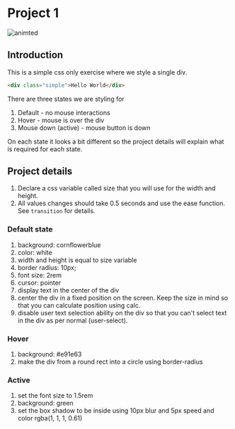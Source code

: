 # Project 1
![animted](https://github.com/caperaven/training/blob/master/images/css/project0.gif)

## Introduction
This is a simple css only exercise where we style a single div.

```html
<div class="simple">Hello World</div>
```

There are three states we are styling for

1. Default - no mouse interactions
1. Hover - mouse is over the div
1. Mouse down (active) - mouse button is down

On each state it looks a bit different so the project details will explain what is required for each state.

## Project details

1. Declare a css variable called size that you will use for the width and height.
1. All values changes should take 0.5 seconds and use the ease function. See `transition` for details.

### Default state

1. background: cornflowerblue
1. color: white
1. width and height is equal to size variable
1. border radius: 10px;
1. font size: 2rem
1. cursor: pointer
1. display text in the center of the div
1. center the div in a fixed position on the screen. Keep the size in mind so that you can calculate position using calc.
1. disable user text selection ability on the div so that you can't select text in the div as per normal (user-select).

### Hover

1. background: #e91e63
1. make the div from a round rect into a circle using border-radius 

### Active

1. set the font size to 1.5rem
1. background: green
1. set the box shadow to be inside using 10px blur and 5px speed and color rgba(1, 1, 1, 0.61)